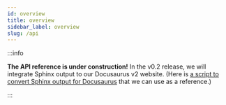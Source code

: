 ```yaml
---
id: overview
title: overview
sidebar_label: overview
slug: /api
---
```


:::info

**The API reference is under construction!** In the v0.2 release, we will integrate Sphinx output to our Docusaurus v2 website. (Here is [a script to convert Sphinx output for Docusaurus](https://github.com/jbesomi/texthero/blob/master/docs/to_docusaurus.py) that we can use as a reference.)

:::
